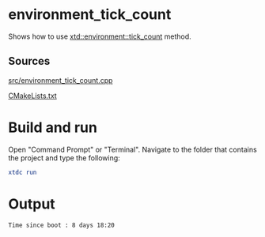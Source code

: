 # environment_tick_count

Shows how to use [xtd::environment::tick_count](../../../../src/xtd.core/include/xtd/environment.h) method.

## Sources

[src/environment_tick_count.cpp](src/environment_tick_count.cpp)

[CMakeLists.txt](CMakeLists.txt)

# Build and run

Open "Command Prompt" or "Terminal". Navigate to the folder that contains the project and type the following:

```cmake
xtdc run
```

# Output

```
Time since boot : 8 days 18:20
```
